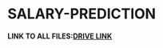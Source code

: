 # SALARY-PREDICTION

<b>LINK TO ALL FILES:</b>__[DRIVE LINK](https://drive.google.com/drive/folders/1Hpo3aHeUQ3hfscytuPMy3b_5N00vEVbr?usp=drive_link)__
